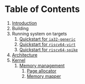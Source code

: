 # Table of Contents

1. [Introduction](introduction.md)
1. Building
2. Running system on targets
   1. [Quickstart for `ia32-generic`](quickstart-ia32-generic.md)
   2. [Quickstart for `riscv64-virt`](quickstart-riscv64-virt.md)
   3. [Quickstart for `riscv64-spike`](quickstart-riscv64-spike.md)
4. [Architecture](architecture.md)
5. [Kernel](kernel/)
   1. [Memory management](kernel/mm/)
      1. [Page allocator](kernel/mm/page.md)
      2. [Memory mapper](kernel/mm/mapper.md)
